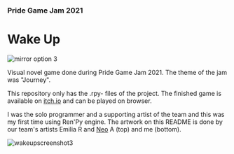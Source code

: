 ### Pride Game Jam 2021
# Wake Up
![mirror option 3](https://user-images.githubusercontent.com/47727027/124523025-eac25200-ddfd-11eb-9407-96aa5c0f73ef.png)

Visual novel game done during Pride Game Jam 2021. The theme of the jam was "Journey".

This repository only has the .rpy- files of the project. The finished game is available on [itch.io](https://glacebon.itch.io/wake-up) and can be played on browser.

I was the solo programmer and a supporting artist of the team and this was my first time using Ren'Py engine. The artwork on this README is done by our team's artists Emilia R and [Neo](https://linktr.ee/neoaarni) A (top) and me (bottom).

![wakeupscreenshot3](https://user-images.githubusercontent.com/47727027/124523022-e9912500-ddfd-11eb-8e6e-867b9102f1b0.jpg)
